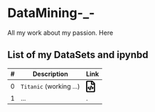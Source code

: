 # DataMining-_-
All my work about my passion. Here 



## List of my DataSets and ipynbd


\# | Description | Link
--- | --- | ---
0 | `Titanic` (working ...) |  <a href="https://nbviewer.jupyter.org/github/antirrabia/DataMining-_-/blob/main/notebooks/Titanic.ipynb"><img src="icons/nb.svg" width="20px" align="top" title="View code"></a>  
1 | ... | .